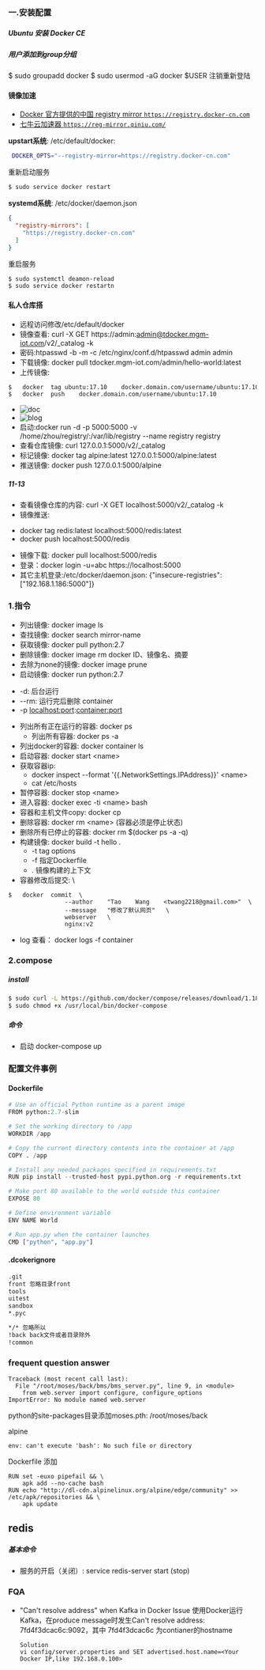 ### 一.安装配置
##### Ubuntu 安装 Docker CE


##### 用户添加到group分组
$ sudo groupadd docker
$ sudo usermod -aG docker $USER
注销重新登陆

#### 镜像加速
* [Docker 官方提供的中国 registry mirror `https://registry.docker-cn.com`](https://docs.docker.com/registry/recipes/mirror/#use-case-the-china-registry-mirror)
* [七牛云加速器 `https://reg-mirror.qiniu.com/`](https://kirk-enterprise.github.io/hub-docs/#/user-guide/mirror)

**upstart系统**: /etc/default/docker:
``` bash
 DOCKER_OPTS="--registry-mirror=https://registry.docker-cn.com"
```
重新启动服务
```bash
$ sudo service docker restart
```

**systemd系统**: /etc/docker/daemon.json
```json
{
  "registry-mirrors": [
    "https://registry.docker-cn.com"
  ]
}
```
重启服务
```bash
$ sudo systemctl deamon-reload
$ sudo service docker restartn
```
#### 私人仓库搭
- 远程访问修改/etc/default/docker
- 镜像查看: curl -X GET https://admin:admin@tdocker.mgm-iot.com/v2/_catalog -k
- 密码:htpasswd -b -m -c /etc/nginx/conf.d/htpasswd admin admin
- 下载镜像: docker pull tdocker.mgm-iot.com/admin/hello-world:latest
- 上传镜像:
```bash
$	docker	tag	ubuntu:17.10	docker.domain.com/username/ubuntu:17.10
$	docker	push	docker.domain.com/username/ubuntu:17.10
```
- ![doc](https://docs.docker.com/registry/recipes/nginx/#starting-and-stopping)
- ![blog](https://blog.csdn.net/gqtcgq/article/details/51163558)
- 启动:docker run -d -p 5000:5000 -v /home/zhou/registry/:/var/lib/registry --name registry registry
- 查看仓库镜像: curl 127.0.0.1:5000/v2/_catalog
- 标记镜像: docker tag alpine:latest 127.0.0.1:5000/alpine:latest
- 推送镜像: docker push 127.0.0.1:5000/alpine

##### 11-13
- 查看镜像仓库的内容: curl -X GET localhost:5000/v2/_catalog -k
- 镜像推送:
 + docker tag redis:latest localhost:5000/redis:latest
 + docker push localhost:5000/redis
- 镜像下载: docker pull localhost:5000/redis
- 登录：docker login -u=abc https://localhost:5000
- 其它主机登录:/etc/docker/daemon.json:
{"insecure-registries":["192.168.1.186:5000"]}



### 1.指令
- 列出镜像: docker image ls
- 查找镜像: docker search mirror-name
- 获取镜像: docker pull python:2.7
- 删除镜像: docker image rm docker  ID、镜像名、摘要
- 去除为none的镜像: docker image prune
- 启动镜像: docker run python:2.7
 * -d: 后台运行
 * --rm: 运行完后删除 container
 * -p <localhost:port>:<container:port>
- 列出所有正在运行的容器: docker ps
    + 列出所有容器: docker ps -a
- 列出docker的容器: docker container ls
- 启动容器: docker start <name\>
- 获取容器ip:
  + docker inspect --format '{{.NetworkSettings.IPAddress}}' <name\>
  + cat /etc/hosts
- 暂停容器: docker stop <name\>
- 进入容器: docker exec -ti <name\> bash
- 容器和主机文件copy: docker cp
- 删除容器: docker rm <name\> (容器必须是停止状态)
- 删除所有已停止的容器: docker rm $(docker ps -a -q)
- 构建镜像: docker build -t hello .
  + -t tag options
  + -f 指定Dockerfile
  + . 镜像构建的上下文
- 容器修改后提交: \
```
$	docker	commit	\
				--author	"Tao	Wang	<twang2218@gmail.com>"	\
				--message	"修改了默认网页"	\
				webserver	\
				nginx:v2
```
- log 查看： docker logs -f container

### 2.compose
##### install
```bash
$ sudo curl -L https://github.com/docker/compose/releases/download/1.18.0/docker-compose-`uname -s`-`uname -m` -o /usr/local/bin/docker-compose
$ sudo chmod +x /usr/local/bin/docker-compose
```
##### 命令
- 启动 docker-compose up


### 配置文件事例

#### Dockerfile
``` python
# Use an official Python runtime as a parent image
FROM python:2.7-slim

# Set the working directory to /app
WORKDIR /app

# Copy the current directory contents into the container at /app
COPY . /app

# Install any needed packages specified in requirements.txt
RUN pip install --trusted-host pypi.python.org -r requirements.txt

# Make port 80 available to the world outside this container
EXPOSE 80

# Define environment variable
ENV NAME World

# Run app.py when the container launches
CMD ["python", "app.py"]
```
#### .dcokerignore
```bash
.git
front 忽略目录front
tools
uitest
sandbox
*.pyc

*/* 忽略所以
!back back文件或者目录除外
!common
```

### frequent question answer
```
Traceback (most recent call last):
  File "/root/moses/back/bms/bms_server.py", line 9, in <module>
    from web.server import configure, configure_options
ImportError: No module named web.server
```
python的site-packages目录添加moses.pth: /root/moses/back

alpine
```
env: can't execute 'bash': No such file or directory
```
Dockerfile 添加
```
RUN set -euxo pipefail && \
    apk add --no-cache bash
RUN echo "http://dl-cdn.alpinelinux.org/alpine/edge/community" >> /etc/apk/repositories && \
    apk update
```


## redis
##### 基本命令
- 服务的开启（关闭）: service redis-server start (stop)



### FQA
+ "Can't resolve address" when Kafka in Docker
      Issue
      使用Docker运行Kafka，在produce message时发生Can't resolve address: 7fd4f3dcac6c:9092，其中 7fd4f3dcac6c 为contianer的hostname

      Solution
      vi config/server.properties and SET advertised.host.name=<Your Docker IP,like 192.168.0.100>
